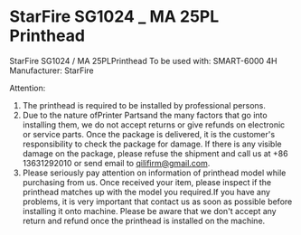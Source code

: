 # StarFire SG1024 _ MA 25PL Printhead

StarFire SG1024 / MA 25PLPrinthead
To be used with: SMART-6000 4H
Manufacturer: StarFire

Attention:
1. The printhead is required to be installed by professional persons.
2. Due to the nature ofPrinter Partsand the many factors that go into installing them, we do not accept returns or give refunds on electronic or service parts. Once the package is delivered, it is the customer's responsibility to check the package for damage. If there is any visible damage on the package, please refuse the shipment and call us at +86 13631292010 or send email to qilifirm@gmail.com.
3. Please seriously pay attention on information of printhead model while purchasing from us. Once received your item, please inspect if the printhead matches up with the model you required.If you have any problems, it is very important that contact us as soon as possible before installing it onto machine. Please be aware that we don't accept any return and refund once the printhead is installed on the machine.
